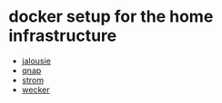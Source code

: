 # docker setup for the home infrastructure

- [jalousie](jalousie/)
- [qnap](qnap/)
- [strom](strom/)
- [wecker](wecker/)
